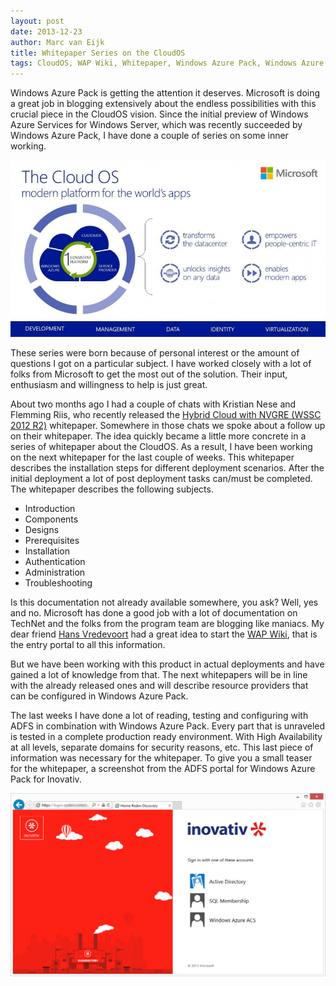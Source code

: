 ```yaml
---
layout: post
date: 2013-12-23
author: Marc van Eijk
title: Whitepaper Series on the CloudOS 
tags: CloudOS, WAP Wiki, Whitepaper, Windows Azure Pack, Windows Azure Services
---
```

Windows Azure Pack is getting the attention it deserves. Microsoft is doing a great job in blogging extensively about the endless possibilities with this crucial piece in the CloudOS vision. Since the initial preview of Windows Azure Services for Windows Server, which was recently succeeded by Windows Azure Pack, I have done a couple of series on some inner working.

<img src="/images/2013-12-23/CloudOS.jpg" width="720">

These series were born because of personal interest or the amount of questions I got on a particular subject. I have worked closely with a lot of folks from Microsoft to get the most out of the solution. Their input, enthusiasm and willingness to help is just great. 

About two months ago I had a couple of chats with Kristian Nese and Flemming Riis, who recently released the [Hybrid Cloud with NVGRE (WSSC 2012 R2)](http://gallery.technet.microsoft.com/Hybrid-Cloud-with-NVGRE-aa6e1e9a) whitepaper. Somewhere in those chats we spoke about a follow up on their whitepaper. The idea quickly became a little more concrete in a series of whitepaper about the CloudOS. As a result, I have been working on the next whitepaper for the last couple of weeks. This whitepaper describes the installation steps for different deployment scenarios. After the initial deployment a lot of post deployment tasks can/must be completed. The whitepaper describes the following subjects.

- Introduction
- Components
- Designs
- Prerequisites
- Installation
- Authentication
- Administration
- Troubleshooting

Is this documentation not already available somewhere, you ask? Well, yes and no. Microsoft has done a good job with a lot of documentation on TechNet and the folks from the program team are blogging like maniacs. My dear friend [Hans Vredevoort](http://twitter.com/hvredevoort) had a great idea to start the [WAP Wiki](http://social.technet.microsoft.com/wiki/contents/articles/20689.windows-azure-pack-wapack-and-related-blogs-videos-and-technet-articles.aspx), that is the entry portal to all this information.

But we have been working with this product in actual deployments and have gained a lot of knowledge from that. The next whitepapers will be in line with the already released ones and will describe resource providers that can be configured in Windows Azure Pack. 

The last weeks I have done a lot of reading, testing and configuring with ADFS in combination with Windows Azure Pack. Every part that is unraveled is tested in a complete production ready environment. With High Availability at all levels, separate domains for security reasons, etc. This last piece of information was necessary for the whitepaper. To give you a small teaser for the whitepaper, a screenshot from the ADFS portal for Windows Azure Pack for Inovativ.

<img src="/images/2013-12-23/Inovativ-Portal.png" width="720">
